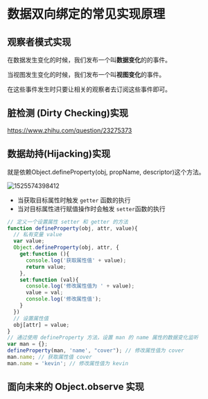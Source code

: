 # 数据双向绑定的常见实现原理

## 观察者模式实现

在数据发生变化的时候，我们发布一个叫**数据变化**的的事件。

当视图发生变化的时候，我们发布一个叫**视图变化**的事件。

在这些事件发生时只要让相关的观察者去订阅这些事件即可。



## 脏检测 (Dirty Checking)实现

https://www.zhihu.com/question/23275373

## 数据劫持(Hijacking)实现

就是依赖Object.defineProperty(obj, propName, descriptor)这个方法。

![1525574398412](D:\!!!!!我的文档\blog\defineproperty.png)

- 当获取目标属性时触发 `getter` 函数的执行
- 当对目标属性进行赋值操作时会触发 `setter`函数的执行

```javascript
// 定义一个设置属性 setter 和 getter 的方法
function defineProperty(obj, attr, value){
  // 私有变量 value
  var value;
  Object.defineProperty(obj, attr, {
    get:function (){
      console.log('获取属性值' + value);
      return value;
    },
    set:function (val){
      console.log('修改属性值为 ' + value); 
      value = val;
      console.log('修改属性值'); 
    }
  })
  // 设置属性值
  obj[attr] = value;
}
// 通过使用 defineProperty 方法，设置 man 的 name 属性的数据变化监听
var man = {};
defineProperty(man, 'name', "cover"); // 修改属性值为 cover
man.name; // 获取属性值 cover
man.name = 'kevin'; // 修改属性值为 kevin

```



## 面向未来的 Object.observe 实现